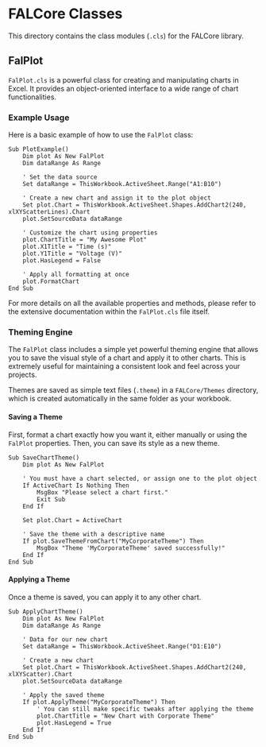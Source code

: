# FALCore Classes

This directory contains the class modules (`.cls`) for the FALCore library.

## FalPlot

`FalPlot.cls` is a powerful class for creating and manipulating charts in Excel. It provides an object-oriented interface to a wide range of chart functionalities.

### Example Usage

Here is a basic example of how to use the `FalPlot` class:

```vba
Sub PlotExample()
    Dim plot As New FalPlot
    Dim dataRange As Range

    ' Set the data source
    Set dataRange = ThisWorkbook.ActiveSheet.Range("A1:B10")

    ' Create a new chart and assign it to the plot object
    Set plot.Chart = ThisWorkbook.ActiveSheet.Shapes.AddChart2(240, xlXYScatterLines).Chart
    plot.SetSourceData dataRange

    ' Customize the chart using properties
    plot.ChartTitle = "My Awesome Plot"
    plot.X1Title = "Time (s)"
    plot.Y1Title = "Voltage (V)"
    plot.HasLegend = False

    ' Apply all formatting at once
    plot.FormatChart
End Sub
```

For more details on all the available properties and methods, please refer to the extensive documentation within the `FalPlot.cls` file itself.

### Theming Engine

The `FalPlot` class includes a simple yet powerful theming engine that allows you to save the visual style of a chart and apply it to other charts. This is extremely useful for maintaining a consistent look and feel across your projects.

Themes are saved as simple text files (`.theme`) in a `FALCore/Themes` directory, which is created automatically in the same folder as your workbook.

#### Saving a Theme

First, format a chart exactly how you want it, either manually or using the `FalPlot` properties. Then, you can save its style as a new theme.

```vba
Sub SaveChartTheme()
    Dim plot As New FalPlot

    ' You must have a chart selected, or assign one to the plot object
    If ActiveChart Is Nothing Then
        MsgBox "Please select a chart first."
        Exit Sub
    End If

    Set plot.Chart = ActiveChart

    ' Save the theme with a descriptive name
    If plot.SaveThemeFromChart("MyCorporateTheme") Then
        MsgBox "Theme 'MyCorporateTheme' saved successfully!"
    End If
End Sub
```

#### Applying a Theme

Once a theme is saved, you can apply it to any other chart.

```vba
Sub ApplyChartTheme()
    Dim plot As New FalPlot
    Dim dataRange As Range

    ' Data for our new chart
    Set dataRange = ThisWorkbook.ActiveSheet.Range("D1:E10")

    ' Create a new chart
    Set plot.Chart = ThisWorkbook.ActiveSheet.Shapes.AddChart2(240, xlXYScatter).Chart
    plot.SetSourceData dataRange

    ' Apply the saved theme
    If plot.ApplyTheme("MyCorporateTheme") Then
        ' You can still make specific tweaks after applying the theme
        plot.ChartTitle = "New Chart with Corporate Theme"
        plot.HasLegend = True
    End If
End Sub
```
